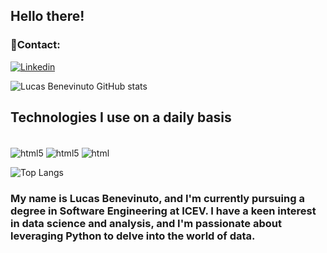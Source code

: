 ## Hello there!

### 📱Contact:
[![Linkedin](https://img.shields.io/badge/LinkedIn-0077B5?style=for-the-badge&logo=linkedin&logoColor=white)](www.linkedin.com/in/lucasbenevinutopereira)


![Lucas Benevinuto GitHub stats](https://github-readme-stats.vercel.app/api?username=lucasbenevinuto&show_icons=true&theme=transparent)

## Technologies I use on a daily basis

<div style="display: inline_block"><br/>
  <img align="center" alt="html5" src="https://img.shields.io/badge/Python-14354C?style=for-the-badge&logo=python&logoColor=white" />
  <img align="center" alt="html5" src="https://img.shields.io/badge/Django-092E20?style=for-the-badge&logo=django&logoColor=white" />
  <img align="center" alt="html" src="https://img.shields.io/badge/Microsoft_Excel-217346?style=for-the-badge&logo=microsoft-excel&logoColor=white" />
</div>

![Top Langs](https://github-readme-stats.vercel.app/api/top-langs/?username=lucasbenevinuto&layout=compact&theme=transparent)

### My name is Lucas Benevinuto, and I'm currently pursuing a degree in Software Engineering at ICEV. I have a keen interest in data science and analysis, and I'm passionate about leveraging Python to delve into the world of data.  
